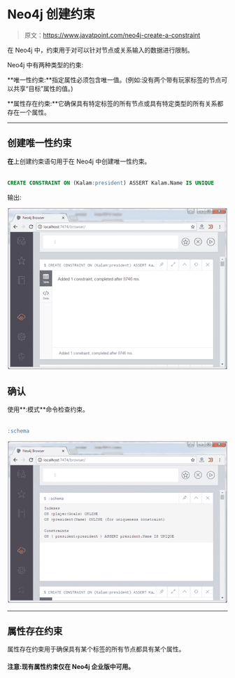 # Neo4j 创建约束

> 原文：<https://www.javatpoint.com/neo4j-create-a-constraint>

在 Neo4j 中，约束用于对可以针对节点或关系输入的数据进行限制。

Neo4j 中有两种类型的约束:

**唯一性约束:**指定属性必须包含唯一值。(例如:没有两个带有玩家标签的节点可以共享“目标”属性的值。)

**属性存在约束:**它确保具有特定标签的所有节点或具有特定类型的所有关系都存在一个属性。

* * *

## 创建唯一性约束

**在**上创建约束语句用于在 Neo4j 中创建唯一性约束。

```sql

CREATE CONSTRAINT ON (Kalam:president) ASSERT Kalam.Name IS UNIQUE 

```

输出:

![Neo4j Create constraints 1](img/b48167b17060266aaef643d3018a606d.png)

## 确认

使用**:模式**命令检查约束。

```sql

:schema

```

![Neo4j Create constraints 2](img/f3ba3ccde22df294fa70ba463b211090.png)

* * *

## 属性存在约束

属性存在约束用于确保具有某个标签的所有节点都具有某个属性。

#### 注意:现有属性约束仅在 Neo4j 企业版中可用。